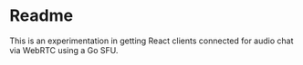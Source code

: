 # Readme

This is an experimentation in getting React clients connected for audio chat via WebRTC using a Go SFU.
